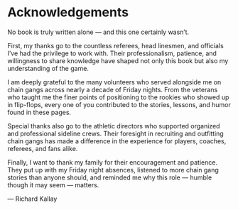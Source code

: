 # Acknowledgements

No book is truly written alone — and this one certainly wasn’t.  

First, my thanks go to the countless referees, head linesmen, and officials 
I’ve had the privilege to work with. Their professionalism, patience, and 
willingness to share knowledge have shaped not only this book but also my 
understanding of the game.  

I am deeply grateful to the many volunteers who served alongside me on chain 
gangs across nearly a decade of Friday nights. From the veterans who taught me 
the finer points of positioning to the rookies who showed up in flip-flops, 
every one of you contributed to the stories, lessons, and humor found in these 
pages.  

Special thanks also go to the athletic directors who supported organized and 
professional sideline crews. Their foresight in recruiting and outfitting chain 
gangs has made a difference in the experience for players, coaches, referees, 
and fans alike.  

Finally, I want to thank my family for their encouragement and patience. They 
put up with my Friday night absences, listened to more chain gang stories than 
anyone should, and reminded me why this role — humble though it may seem — 
matters.  

— Richard Kallay  
